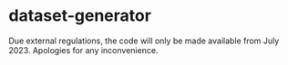 # dataset-generator

Due external regulations, the code will only be made available from July 2023. Apologies for any inconvenience.
